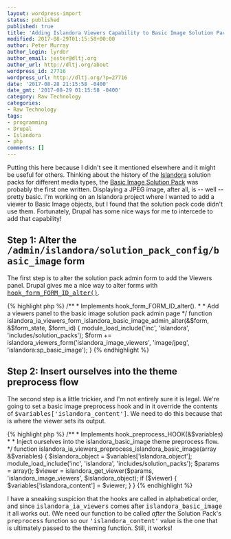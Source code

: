 ```yaml
---
layout: wordpress-import
status: published
published: true
title: 'Adding Islandora Viewers Capability to Basic Image Solution Pack'
modified: 2017-08-29T01:15:58+00:00
author: Peter Murray
author_login: lyrdor
author_email: jester@dltj.org
author_url: http://dltj.org/about
wordpress_id: 27716
wordpress_url: http://dltj.org/?p=27716
date: '2017-08-28 21:15:58 -0400'
date_gmt: '2017-08-29 01:15:58 -0400'
category: Raw Technology
categories:
- Raw Technology
tags:
- programming
- Drupal
- Islandora
- php
comments: []
---
```

<p>Putting this here because I didn't see it mentioned elsewhere and it might be useful for others.  Thinking about the history of the <a href="https://islandora.ca/">Islandora</a> solution packs for different media types, the <a href="https://github.com/Islandora/islandora_solution_pack_image">Basic Image Solution Pack</a> was probably the first one written.  Displaying a JPEG image, after all, is -- well -- pretty basic.  I'm working on an Islandora project where I wanted to add a viewer to Basic Image objects, but I found that the solution pack code didn't use them.  Fortunately, Drupal has some nice ways for me to intercede to add that capability!</p>
<h2>Step 1: Alter the <tt>/admin/islandora/solution_pack_config/basic_image</tt> form</h2>
<p>The first step is to alter the solution pack admin form to add the Viewers panel.  Drupal gives me a nice way to alter forms with <a href="https://api.drupal.org/api/drupal/modules%21system%21system.api.php/function/hook_form_FORM_ID_alter/7.x"><tt>hook_form_FORM_ID_alter()</tt></a>.</p>
{% highlight php %}
/**
 * Implements hook_form_FORM_ID_alter().
 *
 * Add a viewers panel to the basic image solution pack admin page
 */
function islandora_ia_viewers_form_islandora_basic_image_admin_alter(&$form, &$form_state, $form_id) {
  module_load_include('inc', 'islandora', 'includes/solution_packs');
  $form += islandora_viewers_form('islandora_image_viewers', 'image/jpeg', 'islandora:sp_basic_image');
}
{% endhighlight %}

<h2>Step 2: Insert ourselves into the theme preprocess flow</h2>
<p>The second step is a little trickier, and I'm not entirely sure it is legal.  We're going to set a basic image preprocess hook and in it override the contents of <tt>$variables['islandora_content']</tt>.  We need to do this because that is where the viewer sets its output.</p>
{% highlight php %}
/**
 * Implements hook_preprocess_HOOK(&$variables)
 * 
 * Inject ourselves into the islandora_basic_image theme preprocess flow. 
 */
function islandora_ia_viewers_preprocess_islandora_basic_image(array &$variables) {
  $islandora_object = $variables['islandora_object'];
  module_load_include('inc', 'islandora', 'includes/solution_packs');
  $params = array();
  $viewer = islandora_get_viewer($params, 'islandora_image_viewers', $islandora_object);
  if ($viewer) {
    $variables['islandora_content'] = $viewer;
  }
}
{% endhighlight %}
<p>I have a sneaking suspicion that the hooks are called in alphabetical order, and since <tt>islandora_ia_viewers</tt> comes after <tt>islandora_basic_image</tt> it all works out.  (We need our function to be called <em>after</em> the Solution Pack's <tt>preprocess</tt> function so our <tt>'islandora_content'</tt> value is the one that is ultimately passed to the theming function.  Still, it works!</p>
